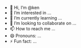 - 👋 Hi, I’m @ken
- 👀 I’m interested in ...
- 🌱 I’m currently learning ...
- 💞️ I’m looking to collaborate on ...
- 📫 How to reach me ...
- 😄 Pronouns: ...
- ⚡ Fun fact: ...

<!---
kenbhu9214K/kenbhu9214K is a ✨ special ✨ repository because its `README.md` (this file) appears on your GitHub profile.
You can click the Preview link to take a look at your changes.
--->
